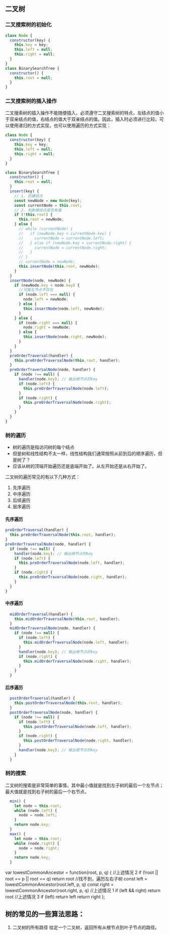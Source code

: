 ## 二叉树

### 二叉搜索树的初始化

```js
class Node {
  constructor(key) {
    this.key = key;
    this.left = null;
    this.right = null;
  }
}
class BinarySearchTree {
  constructor() {
    this.root = null;
  }
}
```

### 二叉搜索树的插入操作

二叉搜索树的插入操作不能随便插入，必须遵守二叉搜索树的特点，左结点的值小于双亲结点的值，右结点的值大于双亲结点的值。因此，插入时必须进行比较。可以使用递归的方式实现，也可以使用遍历的方式实现：

```js
class Node {
  constructor(key) {
    this.key = key;
    this.left = null;
    this.right = null;
  }
}

class BinarySearchTree {
  constructor() {
    this.root = null;
  }
  insert(key) {
    // 1. 创建结点
    const newNode = new Node(key);
    const currentNode = this.root;
    // 2. 判断根结点是否有值
    if (!this.root) {
      this.root = newNode;
    } else {
      // while (currentNode) {
      //   if (newNode.key < currentNode.key) {
      //     currentNode = currentNode.left;
      //   } else if (newNode.key > currentNode.right) {
      //     currentNode = currentNode.right;
      //   }
      // }
      // currentNode = newNode;
      this.insertNode(this.root, newNode);
    }
  }
  insertNode(node, newNode) {
    if (newNode.key < node.key) {
      //可能左节点不存在
      if (node.left === null) {
        node.left = newNode;
      } else {
        this.insertNode(node.left, newNode);
      }
    } else {
      if (node.right === null) {
        node.right = newNode;
      } else {
        this.insertNode(node.right, newNode);
      }
    }
  }
  preOrderTraversal(handler) {
    this.preOrderTraversalNode(this.root, handler);
  }
  preOrderTraversalNode(node, handler) {
    if (node !== null) {
      handler(node.key); // 输出根节点的key
      if (node.left) {
        this.preOrderTraversalNode(node.left);
      }
      if (node.right) {
        this.preOrderTraversalNode(node.right);
      }
    }
  }
}
```

### 树的遍历

- 树的遍历是指访问树的每个结点
- 但是树和线性结构不太一样，线性结构我们通常按照从前到后的顺序遍历，但是树了？
- 应该从树的顶端开始遍历还是底端开始了。从左开始还是从右开始了。

二叉树的遍历常见的有以下几种方式：

1. 先序遍历
2. 中序遍历
3. 后续遍历
4. 层序遍历

#### 先序遍历

```js
preOrderTraversal(handler) {
  this.preOrderTraversalNode(this.root, handler);
}
preOrderTraversalNode(node, handler) {
  if (node !== null) {
    handler(node.key); // 输出根节点的key
    if (node.left) {
      this.preOrderTraversalNode(node.left, handler);
    }
    if (node.right) {
      this.preOrderTraversalNode(node.right, handler);
    }
  }
}
```

#### 中序遍历

```js
  midOrderTraversal(handler) {
    this.midOrderTraversalNode(this.root, handler);
  }
  midOrderTraversalNode(node, handler) {
    if (node !== null) {
      if (node.left) {
        this.midOrderTraversalNode(node.left, handler);
      }
      handler(node.key); // 输出根节点的key
      if (node.right) {
        this.midOrderTraversalNode(node.right, handler);
      }
    }
  }
```

#### 后序遍历

```js
  postOrderTraversal(handler) {
    this.postOrderTraversalNode(this.root, handler);
  }
  postOrderTraversalNode(node, handler) {
    if (node !== null) {
      if (node.left) {
        this.postOrderTraversalNode(node.left, handler);
      }
      if (node.right) {
        this.postOrderTraversalNode(node.right, handler);
      }
      handler(node.key); // 输出根节点的key
    }
  }
```

### 树的搜索

二叉树的搜索是非常简单的事情，其中最小值就是找到左子树的最后一个左节点；最大值就是找到右子树的最后一个右节点。

```js
  min() {
    let node = this.root;
    while (node.left) {
      node = node.left;
    }
    return node.key;
  }
  max() {
    let node = this.root;
    while (node.right) {
      node = node.right;
    }
    return node.key;
  }
```

var lowestCommonAncestor = function(root, p, q) {
//上述情况 2
if (!root || root == p || root == q) return root
//找不到，遍历左右子树
const left = lowestCommonAncestor(root.left, p, q)
const right = lowestCommonAncestor(root.right, p, q)
//上述情况 1
if (left && right) return root
//上述情况 3
if (left) return left
return right
};

## 树的常见的一些算法思路：

1. 二叉树的所有路径
   给定一个二叉树，返回所有从根节点到叶子节点的路径。
